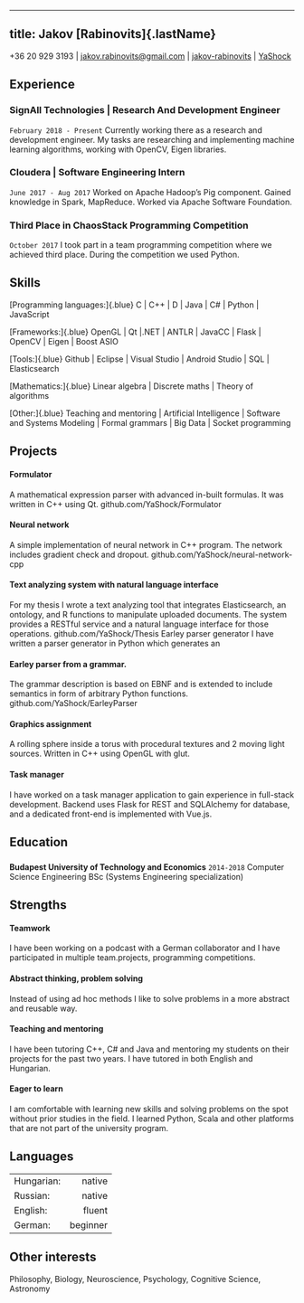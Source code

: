 <head>
<link rel="stylesheet" href="https://use.fontawesome.com/releases/v5.6.1/css/all.css" integrity="sha384-gfdkjb5BdAXd+lj+gudLWI+BXq4IuLW5IT+brZEZsLFm++aCMlF1V92rMkPaX4PP" crossorigin="anonymous">
</head>

---
title: Jakov [Rabinovits]{.lastName}
---

<i class="fas fa-mobile-alt"></i> +36 20 929 3193 | <i class="far fa-envelope"></i> jakov.rabinovits@gmail.com | <i class="fab fa-linkedin"></i> [jakov-rabinovits](http://linkedin.com/in/jakov-rabinovits) | <i class="fab fa-github"></i> [YaShock](http://github.com/YaShock)

## Experience

### **SignAll Technologies** | Research And Development Engineer
`February 2018 - Present`
Currently working there as a research and development engineer. My tasks are researching and implementing machine learning algorithms, working with OpenCV,  Eigen libraries.

### **Cloudera** | Software Engineering Intern
`June 2017 - Aug 2017`
Worked on Apache Hadoop’s Pig component. Gained knowledge in Spark, MapReduce.
Worked via Apache Software Foundation.

### **Third Place in ChaosStack Programming Competition**
`October 2017`
I took part in a team programming competition where we achieved third place. During the competition we used Python.

## Skills

[Programming languages:]{.blue} C | C++ | D | Java | C# | Python | JavaScript

[Frameworks:]{.blue} OpenGL | Qt |.NET | ANTLR | JavaCC | Flask | OpenCV | Eigen | Boost ASIO

[Tools:]{.blue} Github | Eclipse | Visual Studio | Android Studio | SQL | Elasticsearch

[Mathematics:]{.blue} Linear algebra | Discrete maths | Theory of algorithms

[Other:]{.blue} Teaching and mentoring | Artificial Intelligence | Software and Systems Modeling | Formal grammars | Big Data | Socket programming

## Projects

#### Formulator
A mathematical expression parser with advanced in-built formulas.
It was written in C++ using Qt. github.com/YaShock/Formulator

#### Neural network
A simple implementation of neural network in C++ program.
The network includes gradient check and dropout. github.com/YaShock/neural-network-cpp

#### Text analyzing system with natural language interface
For my thesis I wrote a text analyzing tool that integrates Elasticsearch, an ontology,
and R functions to manipulate uploaded documents. The system provides a RESTful service
and a natural language interface for those operations. github.com/YaShock/Thesis
Earley parser generator
I have written a parser generator in Python which generates an 

#### Earley parser from a grammar.
The grammar description is based on EBNF and is extended to include semantics in form of
arbitrary Python functions. github.com/YaShock/EarleyParser

#### Graphics assignment
A rolling sphere inside a torus with procedural textures and 2 moving light sources.
Written in C++ using OpenGL with glut.

#### Task manager
I have worked on a task manager application to gain experience in full-stack development.
Backend uses Flask for REST and SQLAlchemy for database, and a dedicated
front-end is implemented with Vue.js. 

## Education

###
**Budapest University of Technology and Economics**
`2014-2018`
Computer Science Engineering BSc (Systems Engineering specialization)

## Strengths

#### Teamwork
I have been working on a podcast with a German collaborator and I have participated in multiple
team.projects, programming competitions.

#### Abstract thinking, problem solving
Instead of using ad hoc methods I like to solve problems in a more abstract and reusable way.

#### Teaching and mentoring
I have been tutoring C++, C# and Java and mentoring my students on their projects
for the past two years. I have tutored in both English and Hungarian.

#### Eager to learn
I am comfortable with learning new skills and solving problems on the spot without prior studies
in the field. I learned Python, Scala and other platforms that are not part of the university
program.

## Languages

|           |          |
|-----------|---------:|
| Hungarian:| native   |
| Russian:  | native   |
| English:  | fluent   |
| German:   | beginner |

## Other interests

Philosophy, Biology, Neuroscience, Psychology, Cognitive Science, Astronomy
